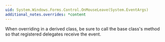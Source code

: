 ```yaml
---
uid: System.Windows.Forms.Control.OnMouseLeave(System.EventArgs)
additional_notes.overrides: *content
---
```


<p>When overriding <xref href="System.Windows.Forms.Control.OnMouseLeave(System.EventArgs)"></xref> in a derived class, be sure to call the base class's <xref href="System.Windows.Forms.Control.OnMouseLeave(System.EventArgs)"></xref> method so that registered delegates receive the event.</p>


